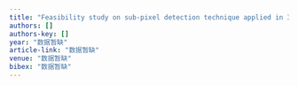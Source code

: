 ```yaml
---
title: "Feasibility study on sub-pixel detection technique applied in 3.5 um band on multi-channel scanning imagery radiometer of geosynchronous orbit meteorological satellite FY-4"
authors: []
authors-key: []
year: "数据暂缺"
article-link: "数据暂缺"
venue: "数据暂缺"
bibex: "数据暂缺"
---
```

